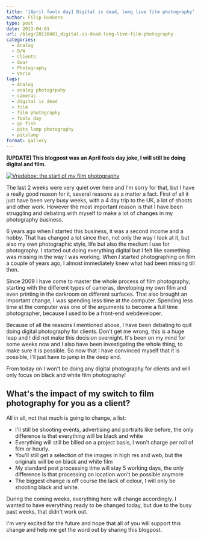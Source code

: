 ```yaml
---
title: '[April fools day] Digital is dead, long live film photography'
author: Filip Bunkens
type: post
date: 2013-04-01
url: /blog/20130401_digital-is-dead-long-live-film-photography
categories:
  - Analog
  - B/W
  - Clients
  - Gear
  - Photography
  - Varia
tags:
  - Analog
  - analog photogrpahy
  - cameras
  - digital is dead
  - film
  - film photography
  - fools day
  - go fish
  - pits lamp photography
  - pitslamp
format: gallery
---
```

**[UPDATE] This blogpost was an April fools day joke, I will still be doing digital and film.**

[![Vredebox: the start of my film photography][1]](/images/blogposts/20110201_mamiyaRB67_film8-5.jpg)

The last 2 weeks were very quiet over here and I'm sorry for that, but I have a really good reason for it, several reasons as a matter a fact. First of all it just have been very busy weeks, with a 4 day trip to the UK, a lot of shoots and other work. However the most important reason is that I have been struggling and debating with myself to make a lot of changes in my photography business.

6 years ago when I started this business, it was a second income and a hobby. That has changed a lot since then, not only the way I look at it, but also my own photographic style, life but also the medium I use for photography. I started out doing everything digital but I felt like something was missing in the way I was working. When I started photographing on film a couple of years ago, I almost immediately knew what had been missing till then.

Since 2009 I have come to master the whole process of film photography, starting with the different types of cameras, developing my own film and even printing in the darkroom on different surfaces. That also brought an important change, I was spending less time at the computer. Spending less time at the computer was one of the arguments to become a full time photographer, because I used to be a front-end webdeveloper.

Because of all the reasons I mentioned above, I have been debating to quit doing digital photography for clients. Don't get me wrong, this is a huge leap and I did not make this decision overnight. It's been on my mind for some weeks now and I also have been investigating the whole thing, to make sure it is possible. So now that I have convinced myself that it is possible, I'll just have to jump in the deep end.

From today on I won't be doing any digital photography for clients and will only focus on black and white film photography!

## What's the impact of my switch to film photography for you as a client?

All in all, not that much is going to change, a list:

  * I'll still be shooting events, advertising and portraits like before, the only difference is that everything will be black and white
  * Everything will still be billed on a project basis, I won't charge per roll of film or hourly.
  * You'll still get a selection of the images in high res and web, but the originals will be on black and white film
  * My standard post processing time will stay 5 working days, the only difference is that processing on location won't be possible anymore
  * The biggest change is off course the lack of colour, I will only be shooting black and white.

During the coming weeks, everything here will change accordingly. I wanted to have everything ready to be changed today, but due to the busy past weeks, that didn't work out.

I'm very excited for the future and hope that all of you will support this change and help me get the word out by sharing this blogpost.

 [1]: /images/blogposts/20110201_mamiyaRB67_film8-5.jpg
